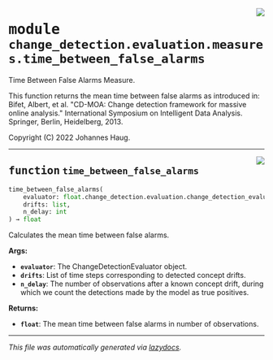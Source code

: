 <!-- markdownlint-disable -->

<a href="https://github.com/haugjo/float/tree/main/float/change_detection/evaluation/measures/time_between_false_alarms.py#L0"><img align="right" style="float:right;" src="https://img.shields.io/badge/-source-cccccc?style=flat-square"></a>

# <kbd>module</kbd> `change_detection.evaluation.measures.time_between_false_alarms`
Time Between False Alarms Measure. 

This function returns the mean time between false alarms as introduced in: Bifet, Albert, et al. "CD-MOA: Change detection framework for massive online analysis." International Symposium on Intelligent Data Analysis. Springer, Berlin, Heidelberg, 2013. 

Copyright (C) 2022 Johannes Haug. 


---

<a href="https://github.com/haugjo/float/tree/main/float/change_detection/evaluation/measures/time_between_false_alarms.py#L15"><img align="right" style="float:right;" src="https://img.shields.io/badge/-source-cccccc?style=flat-square"></a>

## <kbd>function</kbd> `time_between_false_alarms`

```python
time_between_false_alarms(
    evaluator: float.change_detection.evaluation.change_detection_evaluator.ChangeDetectionEvaluator,
    drifts: list,
    n_delay: int
) → float
```

Calculates the mean time between false alarms. 



**Args:**
 
 - <b>`evaluator`</b>:  The ChangeDetectionEvaluator object. 
 - <b>`drifts`</b>:  List of time steps corresponding to detected concept drifts. 
 - <b>`n_delay`</b>:  The number of observations after a known concept drift, during which we count the detections made by the  model as true positives. 



**Returns:**
 
 - <b>`float`</b>:  The mean time between false alarms in number of observations. 




---

_This file was automatically generated via [lazydocs](https://github.com/ml-tooling/lazydocs)._
